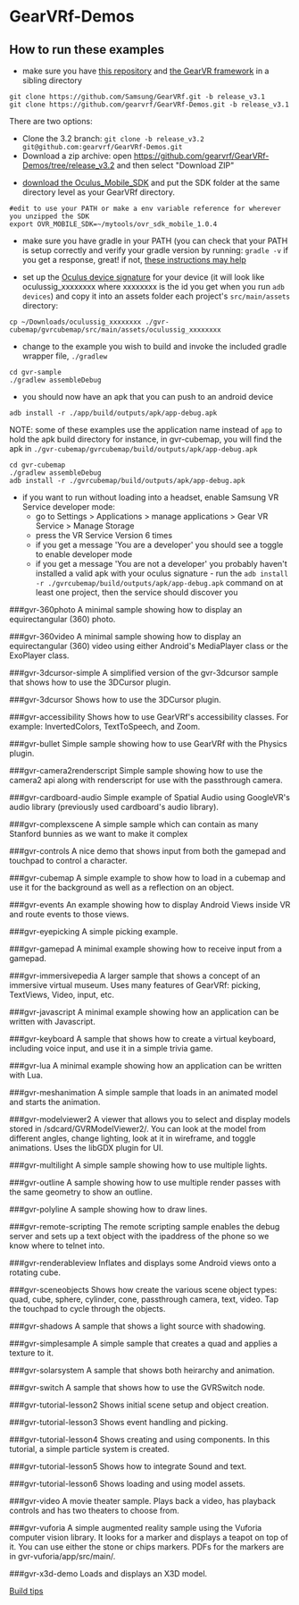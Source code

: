 # GearVRf-Demos

## How to run these examples
* make sure you have [this repository](https://github.com/gearvrf/GearVRf-Demos) and [the GearVR framework](https://github.com/Samsung/GearVRf) in a sibling directory 

```
git clone https://github.com/Samsung/GearVRf.git -b release_v3.1
git clone https://github.com/gearvrf/GearVRf-Demos.git -b release_v3.1
```

There are two options:
- Clone the 3.2 branch: ``git clone -b release_v3.2 git@github.com:gearvrf/GearVRf-Demos.git``
- Download a zip archive: open https://github.com/gearvrf/GearVRf-Demos/tree/release_v3.2 and then select "Download ZIP"

* [download the Oculus_Mobile_SDK](https://developer3.oculus.com/downloads/mobile/1.0.4/Oculus_Mobile_SDK/) and put the SDK folder at the same directory level as your GearVRf directory.

```
#edit to use your PATH or make a env variable reference for wherever you unzipped the SDK
export OVR_MOBILE_SDK=~/mytools/ovr_sdk_mobile_1.0.4

```


* make sure you have gradle in your PATH (you can check that your PATH is setup correctly and verify your gradle version by running: `gradle -v` if you get a response, great! if not, [these instructions may help](https://developer.nvidia.com/codeworks-android)

* set up the [Oculus device signature](https://developer.oculus.com/osig/) for your device (it will look like oculussig_xxxxxxxx where xxxxxxxx is the id you get when you run `adb devices`) and copy it into an assets folder each project's `src/main/assets` directory: 

```
cp ~/Downloads/oculussig_xxxxxxxx ./gvr-cubemap/gvrcubemap/src/main/assets/oculussig_xxxxxxxx
```

* change to the example you wish to build and invoke the included gradle wrapper file, `./gradlew` 

```
cd gvr-sample
./gradlew assembleDebug
```

* you should now have an apk that you can push to an android device

```
adb install -r ./app/build/outputs/apk/app-debug.apk
```
NOTE: some of these examples use the application name instead of `app` to hold the apk build directory for instance, in gvr-cubemap, you will find the apk in `./gvr-cubemap/gvrcubemap/build/outputs/apk/app-debug.apk`

```
cd gvr-cubemap
./gradlew assembleDebug
adb install -r ./gvrcubemap/build/outputs/apk/app-debug.apk
```

* if you want to run without loading into a headset, enable Samsung VR Service developer mode: 
	- go to Settings > Applications > manage applications > Gear VR Service > Manage Storage
	- press the VR Service Version 6 times
	- if you get a message 'You are a developer' you should see a toggle to enable developer mode
	- if you get a message 'You are not a developer' you probably haven't installed a valid apk with your oculus signature - run the `adb install -r ./gvrcubemap/build/outputs/apk/app-debug.apk` command on at least one project, then the service should discover you
	 
	
###gvr-360photo
A minimal sample showing how to display an equirectangular (360) photo.

###gvr-360video
A minimal sample showing how to display an equirectangular (360) video using either Android's MediaPlayer class or the ExoPlayer class.

###gvr-3dcursor-simple
A simplified version of the gvr-3dcursor sample that shows how to use the 3DCursor plugin.

###gvr-3dcursor
Shows how to use the 3DCursor plugin.

###gvr-accessibility
Shows how to use GearVRf's accessibility classes.  For example: InvertedColors, TextToSpeech, and Zoom.

###gvr-bullet
Simple sample showing how to use GearVRf with the Physics plugin.

###gvr-camera2renderscript
Simple sample showing how to use the camera2 api along with renderscript for use with the passthrough camera.

###gvr-cardboard-audio
Simple example of Spatial Audio using GoogleVR's audio library (previously used cardboard's audio library).

###gvr-complexscene
A simple sample which can contain as many Stanford bunnies as we want to make it complex

###gvr-controls
A nice demo that shows input from both the gamepad and touchpad to control a character.

###gvr-cubemap
A simple example to show how to load in a cubemap and use it for the background as well as a reflection on an object.

###gvr-events
An example showing how to display Android Views inside VR and route events to those views.

###gvr-eyepicking
A simple picking example.

###gvr-gamepad
A minimal example showing how to receive input from a gamepad.

###gvr-immersivepedia
A larger sample that shows a concept of an immersive virtual museum.  Uses many features of GearVRf:  picking, TextViews, Video, input, etc.

###gvr-javascript
A minimal example showing how an application can be written with Javascript.

###gvr-keyboard
A sample that shows how to create a virtual keyboard, including voice input, and use it in a simple trivia game.

###gvr-lua
A minimal example showing how an application can be written with Lua.

###gvr-meshanimation
A simple sample that loads in an animated model and starts the animation.

###gvr-modelviewer2
A viewer that allows you to select and display models stored in /sdcard/GVRModelViewer2/.  You can look at the model from different angles, change lighting, look at it in wireframe, and toggle animations.  Uses the libGDX plugin for UI.

###gvr-multilight
A simple sample showing how to use multiple lights.

###gvr-outline
A sample showing how to use multiple render passes with the same geometry to show an outline.

###gvr-polyline
A sample showing how to draw lines.

###gvr-remote-scripting
The remote scripting sample enables the debug server and sets up a text object with the ipaddress of the phone so we know where to telnet into.

###gvr-renderableview
Inflates and displays some Android views onto a rotating cube.

###gvr-sceneobjects
Shows how create the various scene object types:  quad, cube, sphere, cylinder, cone, passthrough camera, text, video.  Tap the touchpad to cycle through the objects.

###gvr-shadows
A sample that shows a light source with shadowing.

###gvr-simplesample
A simple sample that creates a quad and applies a texture to it.  

###gvr-solarsystem
A sample that shows both heirarchy and animation.

###gvr-switch
A sample that shows how to use the GVRSwitch node.

###gvr-tutorial-lesson2
Shows initial scene setup and object creation.

###gvr-tutorial-lesson3
Shows event handling and picking.

###gvr-tutorial-lesson4
Shows creating and using components.  In this tutorial, a simple particle system is created.

###gvr-tutorial-lesson5
Shows how to integrate Sound and text.

###gvr-tutorial-lesson6
Shows loading and using model assets.

###gvr-video
A movie theater sample.  Plays back a video, has playback controls and has two theaters to choose from.

###gvr-vuforia
A simple augmented reality sample using the Vuforia computer vision library.  It looks for a marker and displays a teapot on top of it.  You can use either the stone or chips markers.  PDFs for the markers are in gvr-vuforia/app/src/main/.

###gvr-x3d-demo
Loads and displays an X3D model.


[Build tips](https://github.com/gearvrf/GearVRf-Demos/wiki)
